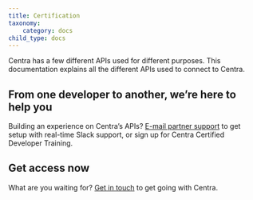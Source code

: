 ```yaml
---
title: Certification
taxonomy:
    category: docs
child_type: docs
---
```


Centra has a few different APIs used for different purposes. This documentation explains all the different APIs used to connect to Centra.

## From one developer to another, we’re here to help you

Building an experience on Centra’s APIs? [E-mail partner support](https://support.centra.com/customer/portal/emails/new) to get setup with real-time Slack support, or sign up for Centra Certified Developer Training. 

## Get access now

What are you waiting for? [Get in touch](https://www.centra.com/contact.html) to get going with Centra. 

